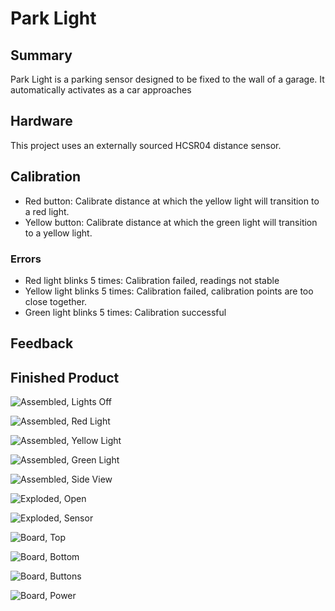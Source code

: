 # Park Light

## Summary

Park Light is a parking sensor designed to be fixed to the wall of a garage.
It automatically activates as a car approaches 

## Hardware

This project uses an externally sourced HCSR04 distance sensor.

## Calibration

* Red button: Calibrate distance at which the yellow light will transition to a red light.
* Yellow button: Calibrate distance at which the green light will transition to a yellow light.

### Errors

* Red light blinks 5 times: Calibration failed, readings not stable
* Yellow light blinks 5 times: Calibration failed, calibration points are too close together.
* Green light blinks 5 times: Calibration successful

## Feedback

## Finished Product

![Assembled, Lights Off](assets/Assembled_LightOff.jpg)

![Assembled, Red Light](assets/Assembled_LightRed.jpg)

![Assembled, Yellow Light](assets/Assembled_LightYellow.jpg)

![Assembled, Green Light](assets/Assembled_LightGreen.jpg)

![Assembled, Side View](assets/Assembled_Side.jpg)

![Exploded, Open](assets/Exploded_Open.jpg)

![Exploded, Sensor](assets/Exploded_Sensor.jpg)

![Board, Top](assets/Board_Top.jpg)

![Board, Bottom](assets/Board_Bottom.jpg)

![Board, Buttons](assets/Board_Buttons.jpg)

![Board, Power](assets/Board_Power.jpg)
